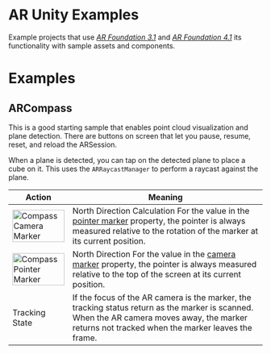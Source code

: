 # AR Unity Examples

Example projects that use [*AR Foundation 3.1*](https://docs.unity3d.com/Packages/com.unity.xr.arfoundation@3.1/manual/index.html) and [*AR Foundation 4.1*](https://docs.unity3d.com/Packages/com.unity.xr.arfoundation@4.1/manual/index.html) its functionality with sample assets and components.

# Examples

## ARCompass

This is a good starting sample that enables point cloud visualization and plane detection. There are buttons on screen that let you pause, resume, reset, and reload the ARSession.

When a plane is detected, you can tap on the detected plane to place a cube on it. This uses the `ARRaycastManager` to perform a raycast against the plane.

| Action | Meaning |
| ------ | ------- |
|   <img src="https://storage.googleapis.com/fns-blog/public/frontend/assets/images/project/ar-compass/pointerMarker.png" width="100%" alt="Compass Camera Marker"></img>     | North Direction Calculation For the value in the [pointer marker](https://storage.googleapis.com/fns-blog/public/frontend/assets/images/project/ar-compass/pointerMarker.png) property, the pointer is always measured relative to the rotation of the marker at its current position.|
|<img src="https://storage.googleapis.com/fns-blog/public/frontend/assets/images/project/ar-compass/cameraMarker.png" width="100%" alt="Compass Pointer Marker"></img>|North Direction For the value in the [camera marker](https://storage.googleapis.com/fns-blog/public/frontend/assets/images/project/ar-compass/cameraMarker.png) property, the pointer is always measured relative to the top of the screen at its current position. |
| Tracking State | If the focus of the AR camera is the marker, the tracking status return as the marker is scanned. When the AR camera moves away, the marker returns not tracked when the marker leaves the frame. |

 
